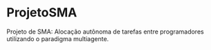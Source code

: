 ProjetoSMA
==========

Projeto de SMA: Alocação autônoma de tarefas entre programadores utilizando o paradigma multiagente.
